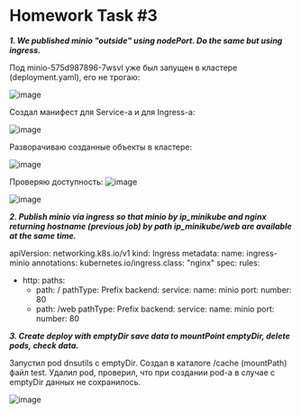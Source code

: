 # Homework Task #3

_**1. We published minio "outside" using nodePort. Do the same but using ingress.**_

Под minio-575d987896-7wsvl уже был запущен в кластере (deployment.yaml), его не трогаю:

![image](https://user-images.githubusercontent.com/72750543/151145463-0ac754ce-b67e-4f24-9497-cc982729948b.png)


Создал манифест для  Service-а и для Ingress-а:

![image](https://user-images.githubusercontent.com/72750543/151145890-7b25bbd5-ca8a-4c36-ac07-fbdf039ff6a6.png)


Разворачиваю созданные объекты в кластере:

![image](https://user-images.githubusercontent.com/72750543/151146338-df21a7f0-491f-4417-b3d5-6e90c3af6ab9.png)


Проверяю доступность:
![image](https://user-images.githubusercontent.com/72750543/151146431-35b81902-8a51-40f6-99ee-657e9b71de26.png)

![image](https://user-images.githubusercontent.com/72750543/151146576-519c3f21-7c01-479b-b07b-5bc90ef5f5e9.png)


_**2. Publish minio via ingress so that minio by ip_minikube and nginx returning hostname (previous job) by path ip_minikube/web are available at the same time.**_

apiVersion: networking.k8s.io/v1
kind: Ingress
metadata:
  name: ingress-minio
  annotations:
    kubernetes.io/ingress.class: "nginx"
spec:
  rules:
  - http:
      paths:
      - path: /
        pathType: Prefix
        backend:
          service:
             name: minio
             port: 
                number: 80
      - path: /web
        pathType: Prefix
        backend:
          service:
             name: minio
             port: 
                number: 80


_**3. Create deploy with emptyDir save data to mountPoint emptyDir, delete pods, check data.**_

Запустил pod dnsutils c emptyDir. Создал в каталоге /cache (mountPath) файл test. Удалил pod, проверил, что при создании pod-а в случае с emptyDir данных не сохранилось. 

![image](https://user-images.githubusercontent.com/72750543/151161188-caf781ec-552f-4da5-a685-af044a99bb2f.png)

